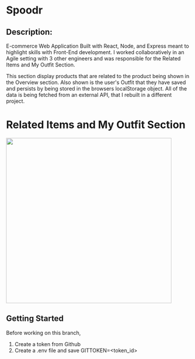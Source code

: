 
# Spoodr
## Description:
E-commerce Web Application Built with React, Node, and Express meant to highlight skills with Front-End development. I worked collaboratively in an Agile setting with 3 other engineers and was responsible for the Related Items and My Outfit Section. 

This section display products that are related to the product being shown in the Overview section. Also shown is the user's Outfit that they have saved and persists by being stored in the browsers localStorage object. All of the data is being fetched from an external API, that I rebuilt in a different project.


# Related Items and My Outfit Section
<img src="https://media.giphy.com/media/rcmCBccSYpQT7e0xOb/giphy.gif" width="auto" height="450px" />




## Getting Started
Before working on this branch, 
1. Create a token from Github
2. Create a .env file and save GITTOKEN=<token_id>
